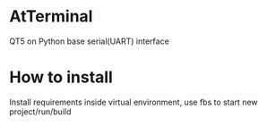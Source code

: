 # AtTerminal
QT5 on Python base serial(UART) interface
# How to install
Install requirements inside virtual environment, use fbs to start new project/run/build 
